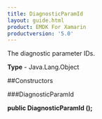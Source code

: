```yaml
---
title: DiagnosticParamId
layout: guide.html
product: EMDK For Xamarin 
productversion: '5.0' 
---
```

The diagnostic parameter IDs.

**Type** - Java.Lang.Object

##Constructors

###DiagnosticParamId

**public DiagnosticParamId ();**


        

